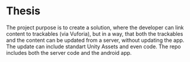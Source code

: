 # Thesis

The project purpose is to create a solution, where the developer can link content to trackables (via Vuforia), but in a way, that both the trackables and the content can be updated from a server, without updating the app. The update can include standart Unity Assets and even code. 
The repo includes both the server code and the android app.
